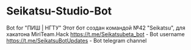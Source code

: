 # Seikatsu-Studio-Bot
Bot for "ПИШ | НГТУ"
Этот бот создан командой №42 "Seikatsu", для хакатона MiriTeam.Hack
https://t.me/Seikatsubeta_bot - Bot username
https://t.me/SeikatsuBotUpdates - Bot telegram channel
